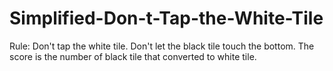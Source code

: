 # Simplified-Don-t-Tap-the-White-Tile
Rule:
Don't tap the white tile.
Don't let the black tile touch the bottom.
The score is the number of black tile that converted to white tile.